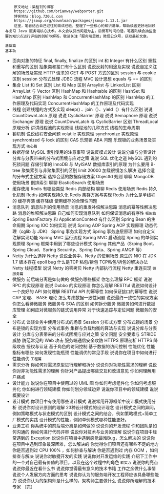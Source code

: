 	    原文地址：梁桂钊的博客
	    https://github.com/brianway/webporter.git
	    博客地址：blog.720ui.com
	    https://jsoup.org/download/packages/jsoup-1.13.1.jar
	    这里，笔者结合自己过往的面试经验，整理了一些核心的知识清单，帮助读者更好地回顾与复习 Java 服务端核心技术。本文会以引出问题为主，后面有时间的话，笔者陆续会抽些重要的知识点进行详细的剖析与解答。敬请关注「服务端思维」微信公众号，获取最新文章。
		
`基础篇`<br>
`基本功`
* 面向对象的特征
		final, finally, finalize 的区别
		int 和 Integer 有什么区别
		重载和重写的区别
		抽象类和接口有什么区别
	    	说说反射的用途及实现
		说说自定义注解的场景及实现
		HTTP 请求的 GET 与 POST 方式的区别
		session 与 cookie 区别
		session 分布式处理
		JDBC 流程
		MVC 设计思想
		equals 与 == 的区别
* 集合
		List 和 Set 区别
		List 和 Map 区别
		Arraylist 与 LinkedList 区别
		ArrayList 与 Vector 区别
		HashMap 和 Hashtable 的区别
		HashSet 和 HashMap 区别
		HashMap 和 ConcurrentHashMap 的区别
		HashMap 的工作原理及代码实现
		ConcurrentHashMap 的工作原理及代码实现
* 线程
		创建线程的方式及实现
		sleep() 、join（）、yield（）有什么区别
		说说 CountDownLatch 原理
		说说 CyclicBarrier 原理
		说说 Semaphore 原理
		说说 Exchanger 原理
		说说 CountDownLatch 与 CyclicBarrier 区别
		ThreadLocal 原理分析
		讲讲线程池的实现原理
		线程池的几种方式
		线程的生命周期
* 锁机制
		说说线程安全问题
		volatile 实现原理
		synchronize 实现原理
		synchronized 与 lock 的区别
		CAS 乐观锁
		ABA 问题
		乐观锁的业务场景及实现方式
`核心篇`
* 数据存储
		MySQL 索引使用的注意事项
		说说反模式设计
		说说分库与分表设计
		分库与分表带来的分布式困境与应对之策
		说说 SQL 优化之道
		MySQL 遇到的死锁问题
		存储引擎的 InnoDB 与 MyISAM
		数据库索引的原理
		为什么要用 B-tree
		聚集索引与非聚集索引的区别
		limit 20000 加载很慢怎么解决
		选择合适的分布式主键方案
		选择合适的数据存储方案
		ObjectId 规则
		聊聊 MongoDB 使用场景
		倒排索引
		聊聊 ElasticSearch 使用场景
* 缓存使用
		Redis 有哪些类型
		Redis 内部结构
		聊聊 Redis 使用场景
		Redis 持久化机制
		Redis 如何实现持久化
		Redis 集群方案与实现
		Redis 为什么是单线程的
		缓存奔溃
		缓存降级
		使用缓存的合理性问题
* 消息队列
		消息队列的使用场景
		消息的重发补偿解决思路
		消息的幂等性解决思路
		消息的堆积解决思路
		自己如何实现消息队列
		如何保证消息的有序性
`框架篇`
* Spring
		BeanFactory 和 ApplicationContext 有什么区别
		Spring Bean 的生命周期
		Spring IOC 如何实现
		说说 Spring AOP
		Spring AOP 实现原理
		动态代理（cglib 与 JDK）
		Spring 事务实现方式
		Spring 事务底层原理
		如何自定义注解实现功能
		Spring MVC 运行流程
		Spring MVC 启动流程
		Spring 的单例实现原理
		Spring 框架中用到了哪些设计模式
		Spring 其他产品（Srping Boot、Spring Cloud、Spring Secuirity、Spring Data、Spring AMQP 等）
* Netty
		为什么选择 Netty
		说说业务中，Netty 的使用场景
		原生的 NIO 在 JDK 1.7 版本存在 epoll bug
		什么是TCP 粘包/拆包
		TCP粘包/拆包的解决办法
		Netty 线程模型
		说说 Netty 的零拷贝
		Netty 内部执行流程
		Netty 重连实现
`微服务篇`
* 微服务
		前后端分离是如何做的
		微服务哪些框架
		你怎么理解 RPC 框架
		说说 RPC 的实现原理
		说说 Dubbo 的实现原理
		你怎么理解 RESTful
		说说如何设计一个良好的 API
		如何理解 RESTful API 的幂等性
		如何保证接口的幂等性
		说说 CAP 定理、 BASE 理论
		怎么考虑数据一致性问题
		说说最终一致性的实现方案
		你怎么看待微服务
		微服务与 SOA 的区别
		如何拆分服务
		微服务如何进行数据库管理
		如何应对微服务的链式调用异常
		对于快速追踪与定位问题
		微服务的安全
* 分布式
		谈谈业务中使用分布式的场景
		Session 分布式方案
		分布式锁的场景
		分布是锁的实现方案
		分布式事务
		集群与负载均衡的算法与实现
		说说分库与分表设计
		分库与分表带来的分布式困境与应对之策
		安全问题
		安全要素与 STRIDE 威胁
		防范常见的 Web 攻击
		服务端通信安全攻防
		HTTPS 原理剖析
		HTTPS 降级攻击
		授权与认证
		基于角色的访问控制
		基于数据的访问控制
		性能优化
		性能指标有哪些
		如何发现性能瓶颈
		性能调优的常见手段
		说说你在项目中如何进行性能调优
`工程篇`
* 需求分析
		你如何对需求原型进行理解和拆分
		说说你对功能性需求的理解
		说说你对非功能性需求的理解
		你针对产品提出哪些交互和改进意见
		你如何理解用户痛点
* 设计能力
		说说你在项目中使用过的 UML 图
		你如何考虑组件化
		你如何考虑服务化
		你如何进行领域建模
		你如何划分领域边界
		说说你项目中的领域建模
		说说概要设计
* 设计模式
		你项目中有使用哪些设计模式
		说说常用开源框架中设计模式使用分析
		说说你对设计原则的理解
		23种设计模式的设计理念
		设计模式之间的异同，例如策略模式与状态模式的区别
		设计模式之间的结合，例如策略模式+简单工厂模式的实践
		设计模式的性能，例如单例模式哪种性能更好。
* 业务工程
		你系统中的前后端分离是如何做的
		说说你的开发流程
		你和团队是如何沟通的
		你如何进行代码评审
		说说你对技术与业务的理解
		说说你在项目中经常遇到的 Exception
		说说你在项目中遇到感觉最难Bug，怎么解决的
		说说你在项目中遇到印象最深困难，怎么解决的
		你觉得你们项目还有哪些不足的地方
		你是否遇到过 CPU 100% ，如何排查与解决
		你是否遇到过 内存 OOM ，如何排查与解决
		说说你对敏捷开发的实践
		说说你对开发运维的实践
		介绍下工作中的一个对自己最有价值的项目，以及在这个过程中的角色
`软实力`
		说说你的亮点
		说说你最近在看什么书
		说说你觉得最有意义的技术书籍
		工作之余做什么事情
		说说个人发展方向方面的思考
		说说你认为的服务端开发工程师应该具备哪些能力
		说说你认为的架构师是什么样的，架构师主要做什么
		说说你所理解的技术专家
		（完）
